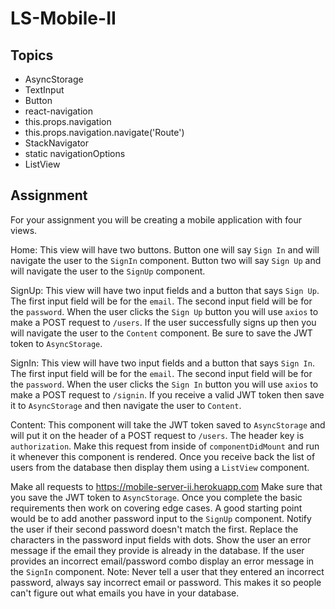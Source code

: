 # LS-Mobile-II

## Topics

* AsyncStorage
* TextInput
* Button
* react-navigation
* this.props.navigation
* this.props.navigation.navigate('Route')
*	StackNavigator
* static navigationOptions
* ListView

## Assignment

For your assignment you will be creating a mobile application with four views.

Home:
This view will have two buttons.
Button one will say `Sign In` and will navigate the user to the `SignIn` component.
Button two will say `Sign Up` and will navigate the user to the `SignUp` component.

SignUp:
This view will have two input fields and a button that says `Sign Up`.
The first input field will be for the `email`.
The second input field will be for the `password`.
When the user clicks the `Sign Up` button you will use `axios` to make a POST request to `/users`.
If the user successfully signs up then you will navigate the user to the `Content` component.
Be sure to save the JWT token to `AsyncStorage`.

SignIn:
This view will have two input fields and a button that says `Sign In`.
The first input field will be for the `email`.
The second input field will be for the `password`.
When the user clicks the `Sign In` button you will use `axios` to make a POST request to `/signin`.
If you receive a valid JWT token then save it to `AsyncStorage` and then navigate the user to `Content`.

Content:
This component will take the JWT token saved to `AsyncStorage` and will put it on the header of a
POST request to `/users`.  The header key is `authorization`.
Make this request from inside of `componentDidMount` and run it whenever this component is rendered.
Once you receive back the list of users from the database then display them using a `ListView` component.


Make all requests to https://mobile-server-ii.herokuapp.com
Make sure that you save the JWT token to `AsyncStorage`.
Once you complete the basic requirements then work on covering edge cases.  A good starting point would be to add 
another password input to the `SignUp` component.  Notify the user if their second password doesn't match the first.
Replace the characters in the password input fields with dots.
Show the user an error message if the email they provide is already in the database.
If the user provides an incorrect email/password combo display an error message in the `SignIn` component.
Note: Never tell a user that they entered an incorrect password, always say incorrect email or password.
This makes it so people can't figure out what emails you have in your database.

 

